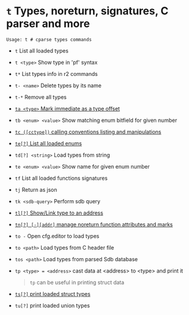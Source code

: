 <!-- TITLE: t -->

#  `t` Types, noreturn, signatures, C parser and more


```text
Usage: t # cparse types commands
```


- `t` List all loaded types
- `t <type>` Show type in 'pf' syntax
- `t*` List types info in r2 commands
- `t- <name>` Delete types by its name
- `t-*` Remove all types

- [ `ta <type>` Mark immediate as a type offset](/options/t/ta-type)

- `tb <enum> <value>` Show matching enum bitfield for given number

- [ `tc ([cctype])` calling conventions listing and manipulations](/options/t/tc-cctype)

- [ `te[?]` List all loaded enums](/options/t/te-List)
- `td[?] <string>` Load types from string
- `te <enum> <value>` Show name for given enum number
- `tf` List all loaded functions signatures
- `tj` Return as json
- `tk <sdb-query>` Perform sdb query

- [ `tl[?]` Show/Link type to an address](/options/t/tl-Show)

- [ `tn[?] [-][addr]` manage noreturn function attributes and marks](/options/t/tn-addr)

- `to -` Open cfg.editor to load types
- `to <path>` Load types from C header file
- `tos <path>` Load types from parsed Sdb database
- `tp <type> = <address>` cast data at \<address\> to \<type\> and print it
	> `tp` can be useful in printing struct data

- [ `ts[?]` print loaded struct types](/options/t/ts-print)

- `tu[?]` print loaded union types

<p hidden>t- ta tb tc te td tf tk tl tn to tos tp ts tu</p>
